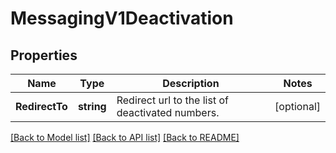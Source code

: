 # MessagingV1Deactivation

## Properties

Name | Type | Description | Notes
------------ | ------------- | ------------- | -------------
**RedirectTo** | **string** | Redirect url to the list of deactivated numbers. |[optional] 

[[Back to Model list]](../README.md#documentation-for-models) [[Back to API list]](../README.md#documentation-for-api-endpoints) [[Back to README]](../README.md)


